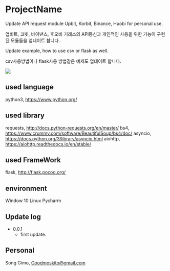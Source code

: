 # ProjectName
Update API request module Upbit, Korbit, Binance, Huobi for personal use. 

업비트, 코빗, 바이낸스, 후오비 거래소의 API통신과 개인적인 사용을 위한 기능이 구현된 모듈들을 업데이트 합니다.

Update example, how to use csv or flask as well.

csv사용방법이나 flask사용 방법같은 예제도 업데이트 합니다.

![](../header.png)

## used language
python3, https://www.python.org/

## used library
requests, http://docs.python-requests.org/en/master/
bs4, https://www.crummy.com/software/BeautifulSoup/bs4/doc/
asyncio, https://docs.python.org/3/library/asyncio.html
aiohttp, https://aiohttp.readthedocs.io/en/stable/

## used FrameWork
flask, http://flask.pocoo.org/

## environment
Window 10
Linux
Pycharm


## Update log

* 0.0.1
    * first update.

## Personal
Song Gimo, Goodmoskito@gmail.com

